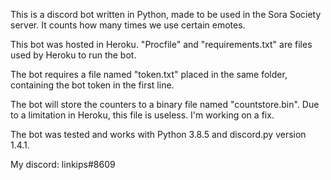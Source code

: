 This is a discord bot written in Python, made to be used in the Sora Society server. It counts how many times we use certain emotes.

This bot was hosted in Heroku. "Procfile" and "requirements.txt" are files used by Heroku to run the bot.

The bot requires a file named "token.txt" placed in the same folder, containing the bot token in the first line.

The bot will store the counters to a binary file named "countstore.bin". Due to a limitation in Heroku, this file is useless. I'm working on a fix.

The bot was tested and works with Python 3.8.5 and discord.py version 1.4.1.

My discord: linkips#8609
